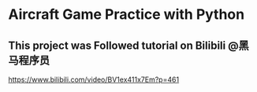 # Aircraft Game Practice with Python

## This project was Followed tutorial on Bilibili @黑马程序员

https://www.bilibili.com/video/BV1ex411x7Em?p=461
